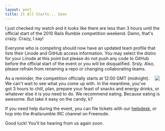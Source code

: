 ```yaml
---
layout: post
title: It All Starts... Soon
---
```


I just checked my watch and it looks like there are less than 3 hours until
the official start of the 2010 Rails Rumble competition weekend. Damn, that's
crazy. Crazy, I say!

Everyone who is competing should now have an updated team profile that lists their
Linode and GitHub access information. You may select the distro for your
Linode at this point but please do not push any code to GitHub before the
official start of the event or you will be disqualified. Srsly. Also, please
refrain from renaming  a repo or changing collaborating teams.

<a href="http://www.flickr.com/photos/nicolasalpi/5081995320/in/pool-1473165@N25/"><img src="http://farm5.static.flickr.com/4152/5081995320_9203ef7343_m.jpg" style="float: right; margin: 0 0 10px 10px;"/></a>

As a reminder, the competition officially starts at 12:00 GMT (midnight). We
can't wait to see what you come up with. In the meantime, you've got 3 hours
to chill, plan, prepare your feast of snacks and energy drinks, or whatever
else it is you need to do. We recommend eating. Because eating is awesome. But
take it easy on the candy, k?

If you need help during the event, you can file tickets with our
<a href="http://support.railsrumble.com">helpdesk</a>, or hop into the
\#railsrumble IRC channel on Freenode.

Good luck! You'll be hearing from us again soon.
